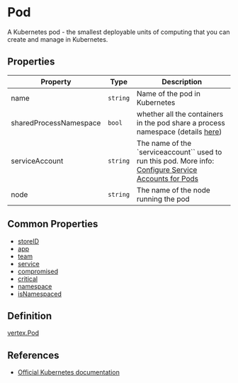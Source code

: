# Pod

A Kubernetes pod - the smallest deployable units of computing that you can create and manage in Kubernetes.

## Properties

| Property            | Type      | Description |
| ----------------| --------- |----------------------------------------|
| name | `string` |  Name of the pod in Kubernetes |  
| sharedProcessNamespace | `bool` |  whether all the containers in the pod share a process namespace (details [here](https://kubernetes.io/docs/reference/generated/kubernetes-api/v1.26/#pod-v1-core)) |  
| serviceAccount | `string` |  The name of the `serviceaccount`` used to run this pod. More info: [Configure Service Accounts for Pods](https://kubernetes.io/docs/tasks/configure-pod-container/configure-service-account/) |  
| node | `string` |  The name of the node running the pod |  

## Common Properties

+ [storeID](./COMMON.md#store-information)
+ [app](./COMMON.md#ownership-information)
+ [team](./COMMON.md#ownership-information)
+ [service](./COMMON.md#ownership-information)
+ [compromised](./COMMON.md#risk-information)
+ [critical](./COMMON.md#risk-information)
+ [namespace](./COMMON.md#namespace-information)
+ [isNamespaced](./COMMON.md#namespace-information)

## Definition

[vertex.Pod](../../pkg/kubehound/models/graph/pod.go)

## References

+ [Official Kubernetes documentation](https://kubernetes.io/docs/concepts/workloads/pods/) 


